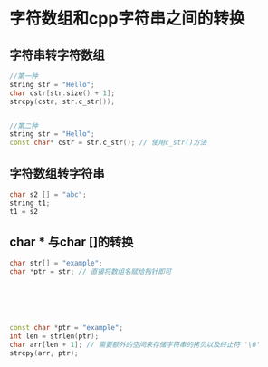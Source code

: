 # 字符数组和cpp字符串之间的转换

## 字符串转字符数组
```cpp
//第一种
string str = "Hello";
char cstr[str.size() + 1]; 
strcpy(cstr, str.c_str()); 


//第二种
string str = "Hello";
const char* cstr = str.c_str(); // 使用c_str()方法
```

## 字符数组转字符串
```cpp
char s2 [] = "abc";
string t1;
t1 = s2
```


## char * 与char []的转换

```cpp
char str[] = "example";
char *ptr = str; // 直接将数组名赋给指针即可






const char *ptr = "example";
int len = strlen(ptr);
char arr[len + 1]; // 需要额外的空间来存储字符串的拷贝以及终止符 '\0'
strcpy(arr, ptr);
```